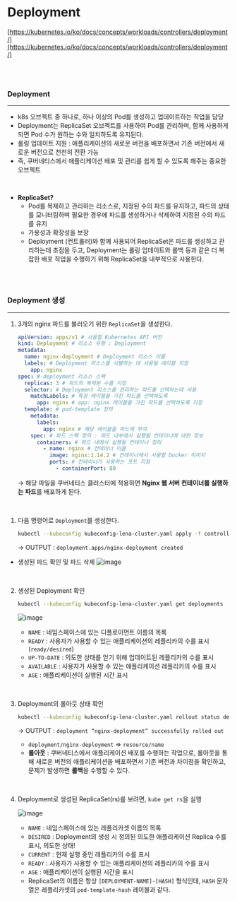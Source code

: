 # Deployment

[https://kubernetes.io/ko/docs/concepts/workloads/controllers/deployment/](https://kubernetes.io/ko/docs/concepts/workloads/controllers/deployment/)

<br>
<br>

### Deployment

---

- k8s 오브젝트 중 하나로, 하나 이상의 Pod를 생성하고 업데이트하는 작업을 담당
- Deployment는 ReplicaSet 오브젝트를 사용하여 Pod를 관리하며, 함께 사용하게 되면 Pod 수가 원하는 수와 일치하도록 유지된다.
- 롤링 업데이트 지원 : 애플리케이션의 새로운 버전을 배포하면서 기존 버전에서 새로운 버전으로 천천히 전환 가능
- 즉, 쿠버네티스에서 애플리케이션 배포 및 관리를 쉽게 할 수 있도록 해주는 중요한 오브젝트

<br>

- **ReplicaSet?**
  - Pod를 복제하고 관리하는 리소스로, 지정된 수의 파드를 유지하고, 파드의 상태를 모니터링하며 필요한 경우에 파드를 생성하거나 삭제하여 지정된 수의 파드를 유지
  - 가용성과 확장성을 보장
  - Deployment (컨트롤러)와 함께 사용되어 ReplicaSet은 파드를 생성하고 관리하는데 초점을 두고, Deployment는 롤링 업데이트와 롤백 등과 같은 더 복잡한 배포 작업을 수행하기 위해 ReplicaSet을 내부적으로 사용한다.

<br>
<br>

### Deployment 생성

---

1. 3개의 nginx 파드를 불러오기 위한 `ReplicaSet`을 생성한다.

   ```yaml
   apiVersion: apps/v1 # 사용할 Kubernetes API 버전
   kind: Deployment # 리소스 유형 : Deployment
   metadata:
     name: nginx-deployment # Deployment 리소스 이름
     labels: # Deployment 리소스를 식별하는 데 사용될 레이블 지정
       app: nginx
   spec: # deployment 리소스 스펙
     replicas: 3 # 파드의 복제본 수를 지정
     selector: # Deployment 리소스를 관리하는 파드를 선택하는데 사용
       matchLabels: # 특정 레이블을 가진 파드를 선택하도록
         app: nginx # app: nginx 레이블을 가진 파드를 선택하도록 지정
     template: # pod-template 정의
       metadata:
         labels:
           app: nginx # 해당 레이블을 파드에 부여
       spec: # 파드 스펙 정의 : 파드 내부에서 실행될 컨테이너에 대한 정보
         containers: # 파드 내에서 실행될 컨테이너 정의
           - name: nginx # 컨테이너 이름
             image: nginx:1.14.2 # 컨테이너에서 사용할 Docker 이미지
             ports: # 컨테이너가 사용하는 포트 지정
               - containerPort: 80
   ```

   → 해당 파일을 쿠버네티스 클러스터에 적용하면 **Nginx 웹 서버 컨테이너를 실행하는 파드**를 배포하게 된다.

<br>

1. 다음 명령어로 `Deployment`를 생성한다.

   ```bash
   kubectl --kubeconfig kubeconfig-lena-cluster.yaml apply -f controllers/nginx-deployment.yaml
   ```

   → OUTPUT : `deployment.apps/nginx-deployment created`

- 생성된 파드 확인 및 파드 삭제
  ![image](https://user-images.githubusercontent.com/49095587/228191337-81578328-210f-4e1a-9c9d-a58dad5e80b4.png)

<br>

2. 생성된 Deployment 확인

   ```bash
   kubectl --kubeconfig kubeconfig-lena-cluster.yaml get deployments
   ```

   ![image](https://user-images.githubusercontent.com/49095587/228191394-b00aae3d-31e1-40f2-8a66-91b4124cbcd8.png)

   - `NAME` : 네임스페이스에 있는 디플로이먼트 이름의 목록
   - `READY` : 사용자가 사용할 수 있는 애플리케이션의 레플리카의 수를 표시 (`ready/desired`)
   - `UP-TO-DATE` : 의도한 상태를 얻기 위해 업데이트된 레플리카의 수를 표시
   - `AVAILABLE` : 사용자가 사용할 수 있는 애플리케이션 레플리카의 수를 표시
   - `AGE` : 애플리케이션이 실행된 시간 표시

<br>

3. Deployment의 롤아웃 상태 확인

   ```bash
   kubectl --kubeconfig kubeconfig-lena-cluster.yaml rollout status deployment/nginx-deployment
   ```

   → OUTPUT : `deployment “nginx-deployment” successfully rolled out`

   - `deployment/nginx-deployment` ⇒ `resource/name`
   - **롤아웃** : 쿠버네티스에서 애플리케이션 배포를 수행하는 작업으로, 롤아웃을 통해 새로운 버전의 애플리케이션을 배포하면서 기존 버전과 차이점을 확인하고, 문제가 발생하면 **롤백**을 수행할 수 있다.

<br>

4. Deployment로 생성된 ReplicaSet(rs)를 보려면, `kube get rs`을 실행

   ![image](https://user-images.githubusercontent.com/49095587/228191412-c800e4c1-8bb2-4851-93e3-1e898edb4342.png)

   - `NAME` : 네임스페이스에 있는 레플리카셋 이름의 목록
   - `DESIRED` : Deployment의 생성 시 정의된 의도한 애플리케이션 Replica 수를 표시, 의도한 상태!
   - `CURRENT` : 현재 실행 중인 레플리카의 수를 표시
   - `READY` : 사용자가 사용할 수 있는 애플리케이션의 레플리카의 수를 표시
   - `AGE` : 애플리케이션이 실행된 시간을 표시
   - ReplicaSet의 이름은 항상 `[DEPLOYMENT-NAME]-[HASH]` 형식인데, `HASH` 문자열은 레플리카셋의 `pod-template-hash` 레이블과 같다.
